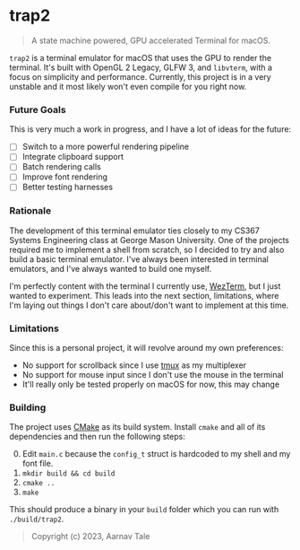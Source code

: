 # trap2
> A state machine powered, GPU accelerated Terminal for macOS.

`trap2` is a terminal emulator for macOS that uses the GPU to render the terminal.
It's built with OpenGL 2 Legacy, GLFW 3, and `libvterm`, with a focus on simplicity and performance.
Currently, this project is in a very unstable and it most likely won't even compile for you right now.

### Future Goals
This is very much a work in progress, and I have a lot of ideas for the future:

- [ ] Switch to a more powerful rendering pipeline
- [ ] Integrate clipboard support
- [ ] Batch rendering calls
- [ ] Improve font rendering
- [ ] Better testing harnesses

### Rationale
The development of this terminal emulator ties closely to my CS367 Systems Engineering class at George Mason University.
One of the projects required me to implement a shell from scratch, so I decided to try and also build a basic terminal emulator.
I've always been interested in terminal emulators, and I've always wanted to build one myself.

I'm perfectly content with the terminal I currently use, [WezTerm](https://wezfurlong.org/wezterm), but I just wanted to experiment.
This leads into the next section, limitations, where I'm laying out things I don't care about/don't want to implement at this time.

### Limitations
Since this is a personal project, it will revolve around my own preferences:
- No support for scrollback since I use [tmux](https://github.com/tmux/tmux) as my multiplexer
- No support for mouse input since I don't use the mouse in the terminal
- It'll really only be tested properly on macOS for now, this may change

### Building
The project uses [CMake](https://cmake.org/) as its build system. Install `cmake` and all of its dependencies and then run the following steps:

0. Edit `main.c` because the `config_t` struct is hardcoded to my shell and my font file.
1. `mkdir build && cd build`
2. `cmake ..`
3. `make`

This should produce a binary in your `build` folder which you can run with `./build/trap2`.

> Copyright (c) 2023, Aarnav Tale
